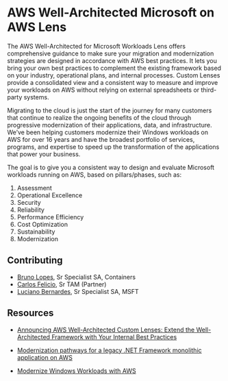 # AWS Well-Architected Microsoft on AWS Lens

The AWS Well-Architected for Microsoft Workloads Lens offers comprehensive guidance to make sure your migration and modernization strategies are designed in accordance with AWS best practices. It lets you bring your own best practices to complement the existing framework based on your industry, operational plans, and internal processes. Custom Lenses provide a consolidated view and a consistent way to measure and improve your workloads on AWS without relying on external spreadsheets or third-party systems.

Migrating to the cloud is just the start of the journey for many customers that continue to realize the ongoing benefits of the cloud through progressive modernization of their applications, data, and infrastructure. We’ve been helping customers modernize their Windows workloads on AWS for over 16 years and have the broadest portfolio of services, programs, and expertise to speed up the transformation of the applications that power your business.

The goal is to give you a consistent way to design and evaluate Microsoft workloads running on AWS, based on pillars/phases, such as:

1. Assessment
2. Operational Excellence
3. Security
4. Reliability
5. Performance Efficiency
6. Cost Optimization
7. Sustainability
8. Modernization


## Contributing

* [Bruno Lopes](https://www.linkedin.com/in/blopesinfo/), Sr Specialist SA, Containers
* [Carlos Felicio](https://www.linkedin.com/in/cafeliciobrz/), Sr TAM (Partner)
* [Luciano Bernardes](https://www.linkedin.com/in/lucianobernardes/), Sr Specialist SA, MSFT


## Resources

* [Announcing AWS Well-Architected Custom Lenses: Extend the Well-Architected Framework with Your Internal Best Practices](https://aws.amazon.com/blogs/aws/well-architected-custom-lenses-internal-best-practices/)

* [Modernization pathways for a legacy .NET Framework monolithic application on AWS](https://aws.amazon.com/blogs/architecture/modernization-pathways-for-a-legacy-net-framework-monolithic-application-on-aws/)

* [Modernize Windows Workloads with AWS](https://aws.amazon.com/windows/modernization/)


